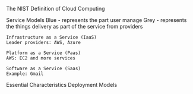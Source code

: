 The NIST Definition of Cloud Computing

Service Models
    Blue - represents the part user manage
    Grey - represents the things delivery as part of the service from providers

    Infrastructure as a Service (IaaS)
    Leader providers: AWS, Azure

    Platform as a Service (Paas)
    AWS: EC2 and more services

    Software as a Service (Saas)
    Example: Gmail

Essential Characteristics
Deployment Models
